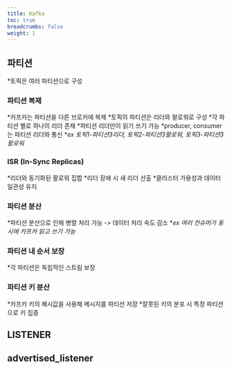 ```yaml
---
title: Kafka
toc: true
breadcrumbs: false
weight: 1
---
```

## 파티션
*토픽은 여러 파티션으로 구성

### 파티션 복제
*카프카는 파티션을 다른 브로커에 복제
*토픽의 파티션은 리더와 팔로워로 구성
*각 파티션 별로 하나의 리더 존재
*파티션 리더만이 읽기 쓰기 가능
*producer, consumer는 파티션 리더와 통신
**ex 토픽1-파티션3리더, 토픽2-파티션3팔로워, 토픽3-파티션3팔로워*

### ISR (In-Sync Replicas)
*리더와 동기화된 팔로워 집합
*리더 장애 시 새 리더 선출
*클러스터 가용성과 데이터 일관성 유지

### 파티션 분산
*파티션 분산으로 인해 병렬 처리 가능 -> 데이터 처리 속도 감소
**ex 여러 컨슈머가 동시에 카프카 읽고 쓰기 가능*

### 파티션 내 순서 보장
*각 파티션은 독립적인 스트림 보장

### 파티션 키 분산
*카프카 키의 해시값을 사용해 메시지를 파티션 저장
*잘못된 키의 분포 시 특정 파티션으로 키 집중

## LISTENER
## advertised_listener